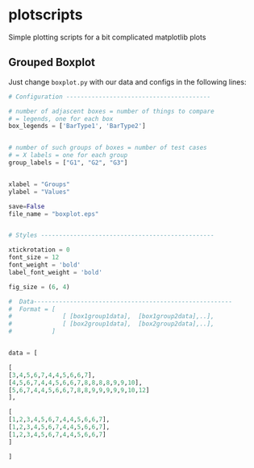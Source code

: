 # plotscripts
Simple plotting scripts for a bit complicated matplotlib plots

## Grouped Boxplot

Just change `boxplot.py` with our data and configs in the following lines:

```python
# Configuration ----------------------------------------

# number of adjascent boxes = number of things to compare
# = legends, one for each box
box_legends = ['BarType1', 'BarType2']


# number of such groups of boxes = number of test cases
# = X labels = one for each group
group_labels = ["G1", "G2", "G3"]


xlabel = "Groups"
ylabel = "Values"

save=False
file_name = "boxplot.eps"


# Styles ------------------------------------------------

xtickrotation = 0
font_size = 12
font_weight = 'bold'
label_font_weight = 'bold'

fig_size = (6, 4)

#  Data-------------------------------------------------------
#  Format = [
#              [ [box1group1data],  [box1group2data],..],
#              [ [box2group1data],  [box2group2data],..],
#           ]


data = [

[
[3,4,5,6,7,4,4,5,6,6,7],
[4,5,6,7,4,4,5,6,6,7,8,8,8,8,9,9,10],
[5,6,7,4,4,5,6,6,7,8,8,9,9,9,9,9,10,12]
],

[
[1,2,3,4,5,6,7,4,4,5,6,6,7],
[1,2,3,4,5,6,7,4,4,5,6,6,7],
[1,2,3,4,5,6,7,4,4,5,6,6,7]
]

]
```


